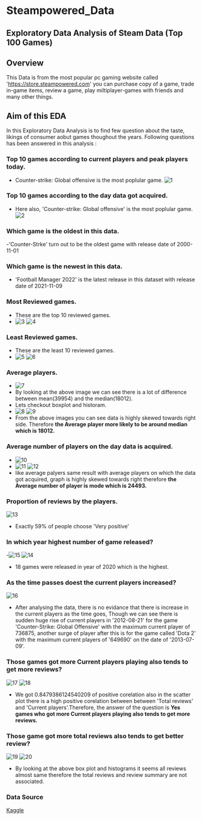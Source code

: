 # Steampowered_Data

## Exploratory Data Analysis of Steam Data (Top 100 Games)

## Overview
This Data is from the most popular pc gaming website called 'https://store.steampowered.com' you can purchase copy of a game, trade in-game items, review a game, play miltiplayer-games with friends and many other things.

## Aim of this EDA
In this Exploratory Data Analysis is to find few question about the taste, likings of consumer aobut games thoughout the years. 
Following questions has been answered in this analysis :

### Top 10 games according to current players and peak players today.
- Counter-strike: Global offensive is the most poplular game.
![1](https://user-images.githubusercontent.com/90683408/145413443-a73adc4f-9f80-45c1-9930-65ce978ee786.png)
### Top 10 games according to the day data got acquired.
- Here also, 'Counter-strike: Global offensive' is the most poplular game.
![2](https://user-images.githubusercontent.com/90683408/145413830-b9530d79-c64b-4405-a86b-ad9803731a05.png)
### Which game is the oldest in this data.
-'Counter-Strke' turn out to be the oldest game with release date of 2000-11-01
### Which game is the newest in this data.
- 'Football Manager 2022' is the latest release in this dataset with release date of 2021-11-09
### Most Reviewed games.
- These are the top 10 reviewed games.
- ![3](https://user-images.githubusercontent.com/90683408/145415117-50d5523a-993b-4e63-9150-7da8fb16076f.png)
![4](https://user-images.githubusercontent.com/90683408/145415215-4746ee3d-9ac9-46e1-9ff1-150041297dc2.png)
### Least Reviewed games.
- These are the least 10 reviewed games.
- ![5](https://user-images.githubusercontent.com/90683408/145423532-d6c218c3-9f5a-4201-9a54-b6decb34c1a9.png)
![6](https://user-images.githubusercontent.com/90683408/145423563-82bf8ed9-97cd-4957-b692-132936fccce6.png)
 ### Average players.
 - ![7](https://user-images.githubusercontent.com/90683408/145426476-694da869-8686-4656-9528-8554d56ed62c.png)
- By looking at the above image we can see there is a lot of difference between mean(39954) and the median(18012).
- Lets checkout boxplot and historam.
- ![8](https://user-images.githubusercontent.com/90683408/145426596-bcd73ad9-012d-4fc7-a358-2981dd327438.png)
![9](https://user-images.githubusercontent.com/90683408/145426604-62d310ff-dd8c-4008-b718-2065156c3ffb.png)
- From the above images you can see data is highly skewed towards right side. Therefore **the Average player more likely to be around median which is 18012.**
### Average number of players on the day data is acquired.
- ![10](https://user-images.githubusercontent.com/90683408/145427847-022fe0da-9513-4a3e-8b74-47702b54fec3.png)
- ![11](https://user-images.githubusercontent.com/90683408/145427878-4142e3ee-436c-4b1a-81ea-e4efe026fb80.png)
![12](https://user-images.githubusercontent.com/90683408/145427889-175ac8d2-1294-412f-ac97-424fa52f4037.png)
- like average palyers same result with average players on which the data got acquired, graph is highly skewed towards right therefore **the Average number of player is mode which is 24493.**
### Proportion of reviews by the players.
![13](https://user-images.githubusercontent.com/90683408/145428802-4b445e32-781d-4f8c-9471-3e4d7178da53.png)
- Exactly 59% of people choose 'Very positive'

### In which year highest number of game released?
-![15](https://user-images.githubusercontent.com/90683408/145429834-beb6b151-7e3b-4ccc-9432-cd7792ddd1f2.png)
![14](https://user-images.githubusercontent.com/90683408/145429592-966d8ff7-b026-45cf-b24e-ece3e93c6626.png)
- 18 games were released in year of 2020 which is the highest.

### As the time passes doest the current players increased?
![16](https://user-images.githubusercontent.com/90683408/145430700-c2483187-7cd7-4cd6-839f-ded2e4306366.png)
- After analysing the data, there is no evidance that there is increase in the current players as the time goes, Though we can see there is sudden huge rise of current players in '2012-08-21' for the game 'Counter-Strike: Global Offensive' with the maximum current player of 736875, another surge of player after this is for the game called 'Dota 2' with the maximum current players of '649690' on the date of '2013-07-09'.

### Those games got more Current players playing also tends to get more reviews?
![17](https://user-images.githubusercontent.com/90683408/145431031-03009ca4-e480-4b13-81d1-ae2b075d0e45.png)
![18](https://user-images.githubusercontent.com/90683408/145431052-adaa6660-da47-407d-b4e9-1740e1fa7335.png)
- We got 0.8479386124540209 of positive corelation also in the scatter plot there is a high positive corelation between between 'Total reviews' and 'Current players'.Therefore, the answer of the question is **Yes games who got more Current players playing also tends to get more reviews.**

### Those game got more total reviews also tends to get better review?
![19](https://user-images.githubusercontent.com/90683408/145431680-5cf7f93b-68dc-4cf1-babf-fb0918b66fbe.png)
![20](https://user-images.githubusercontent.com/90683408/145431690-92354cca-6168-4c6e-a3d9-6e71eea2c922.png)
- By looking at the above box plot and histograms it seems all reviews almost same therefore the total reviews and review summary are not associated.

### Data Source
[Kaggle](https://www.kaggle.com/angadchau/steam-top-100-gamesnov-2021)
